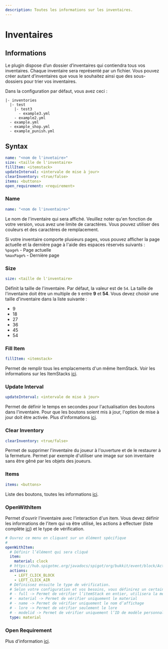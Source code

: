```yaml
---
description: Toutes les informations sur les inventaires.
---
```


# Inventaires

## Informations

Le plugin dispose d’un dossier d’inventaires qui contiendra tous vos inventaires. Chaque inventaire sera représenté par un fichier. Vous pouvez créer autant d’inventaires que vous le souhaitez ainsi que des sous-dossiers pour trier vos inventaires.

Dans la configuration par défaut, vous avez ceci :

```
|- inventories
  |- test
    |- test3
      - example3.yml
    - example2.yml
  - example.yml
  - example_shop.yml
  - example_punish.yml
```

## Syntax

```yaml
name: "<nom de l'invetaire>"
size: <taille de l'inventaire>
fillItem: <itemstack>
updateInterval: <intervale de mise à jour>
clearInventory: <true/false>
items: <buttons>
open_requirement: <requirement>
```

### Name

```yaml
name: "<nom de l'inventaire>"
```

Le nom de l'inventaire qui sera affiché. Veuillez noter qu'en fonction de votre version, vous avez une limite de caractères. Vous pouvez utiliser des couleurs et des caractères de remplacement.

Si votre inventaire comporte plusieurs pages, vous pouvez afficher la page actuelle et la dernière page à l'aide des espaces réservés suivants : \
`%page%` - Page actuelle \
`%maxPage%` - Dernière page

### Size

```yaml
size: <taille de l'inventaire>
```

Définit la taille de l'inventaire. Par défaut, la valeur est de `54`. La taille de l'inventaire doit être un multiple de `9` entre **9** et **54**. Vous devez choisir une taille d'inventaire dans la liste suivante :

* 9
* 18
* 27
* 36
* 45
* 54

### Fill Item

```yaml
fillItem: <itemstack>
```

Permet de remplir tous les emplacements d'un même ItemStack. Voir les informations sur les ItemStacks [ici](https://zmenu.groupez.dev/configurations/items).

### Update Interval

```yaml
updateInterval: <intervale de mise à jour>
```

Permet de définir le temps en secondes pour l'actualisation des boutons dans l'inventaire. Pour que les boutons soient mis à jour, l'option de mise à jour doit être activée. Plus d'informations [ici](https://zmenu.groupez.dev/configurations/buttons).

### Clear Inventory

```yaml
clearInventory: <true/false>
```

Permet de supprimer l'inventaire du joueur à l'ouverture et de le restaurer à la fermeture. Permet par exemple d'utiliser une image sur son inventaire sans être gêné par les objets des joueurs.

### Items

```yaml
items: <buttons>
```

Liste des boutons, toutes les informations [ici](https://zmenu.groupez.dev/configurations/buttons).

### OpenWithItem

Permet d'ouvrir l'inventaire avec l'interaction d'un item. Vous devez définir les informations de l'item qui va être utilisé, les actions à effectuer (liste complète [ici](https://hub.spigotmc.org/javadocs/spigot/org/bukkit/event/block/Action.html)) et le type de vérification.

```yaml
# Ouvrez ce menu en cliquant sur un élément spécifique
#
openWithItem:
  # Définir l’élément qui sera cliqué
  item:
    material: clock
  # https://hub.spigotmc.org/javadocs/spigot/org/bukkit/event/block/Action.html
  actions:
    - LEFT_CLICK_BLOCK
    - LEFT_CLICK_AIR
  # Définissez ensuite le type de vérification.
  # Selon votre configuration et vos besoins, vous définirez un certain type de vérification. Voici tous les types qui existent :
  # - full -> Permet de vérifier l’itemStack en entier, utilisera la méthode ItemStack#isSimilar.
  # - material -> Permet de vérifier uniquement le material
  # - name -> Permet de vérifier uniquement le nom d’affichage
  # - lore -> Permet de vérifier seulement le lore
  # - modelid -> Permet de vérifier uniquement l’ID de modèle personnalisé
  type: material
```

### Open Requirement

Plus d'information [ici](broken-reference).
